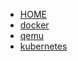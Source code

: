 * [HOME](/README.md)
* [docker](develop.with.docker.md)
* [qemu](develop.with.qemu.md)
* [kubernetes](develop.with.kubernetes.md)